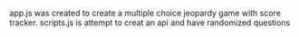 app.js was created to create a multiple choice jeopardy game with score tracker.
scripts.js is attempt to creat an api and have randomized questions